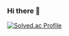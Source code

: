 ### Hi there 👋
[![Solved.ac Profile](http://mazassumnida.wtf/api/v2/generate_badge?boj=bbang9630)](https://solved.ac/bbang9630/)
<!--
**BangYongSu/BangYongSu** is a ✨ _special_ ✨ repository because its `README.md` (this file) appears on your GitHub profile.

Here are some ideas to get you started:

- 🔭 I’m currently working on ...
- 🌱 I’m currently learning ...
- 👯 I’m looking to collaborate on ...
- 🤔 I’m looking for help with ...
- 💬 Ask me about ...
- 📫 How to reach me: ...
- 😄 Pronouns: ...
- ⚡ Fun fact: ...
-->
